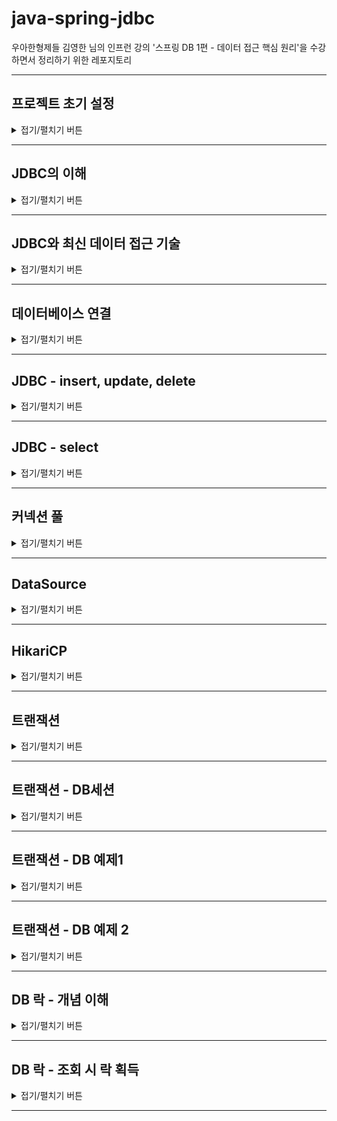 # java-spring-jdbc

우아한형제들 김영한 님의 인프런 강의 '스프링 DB 1편 - 데이터 접근 핵심 원리'을 수강하면서 정리하기 위한 레포지토리

---

## 프로젝트 초기 설정

<details>
<summary>접기/펼치기 버튼</summary>
<div markdown="1">

### start.spring.io
![START_SPRING_IO.png](img/START_SPRING_IO.png)
아래의 설정 후 Generate를 클릭 > 압축파일 받아짐 > 풀기 > 인텔리제이에서 해당 폴더의 build.gradle 선택해서 프로젝트 빌드
- Project : Gradle Project
- Language: java
- Spring Boot : 2.6.6 (뒤에 괄호가 붙지 않은 가장 최신 버전을 사용)
- Project Metadata
  - Group
  - Artifact, Name
  - Package name : 자동적으로 `Group.Name`으로 작성됨
  - Packaging : Jar
  - Java : 11

### Dependencies
- Lombok
- JDBC API
- H2 Database : Driver Manager

### build.gradle 설정
```groovy
//테스트에서 lombok 사용
testCompileOnly 'org.projectlombok:lombok'
testAnnotationProcessor 'org.projectlombok:lombok'
```
- Dependencies에 추가 (테스트 코드에서 Logger 사용 목적)
- 인텔리제이 우측 상단의 gradle > Reload All Gradle Projects

### H2 데이터베이스 설치
![ExternalLibraries.png](img/ExternalLibraries.png)
![SPRING_BOOT_DEPENDENCY_H2.png](img/SPRING_BOOT_DEPENDENCY_H2.png)

- [h2 홈페이지](https://www.h2database.com/html/main.html) > All Downloads > Archive Downloads
- 스프링부트에서 지원하는 버전을 확인하고 적절한 버전을 사용
  - 2022.04.12 기준으로 스프링부트에서 지원하는 버전은 1.4.200 [[링크](https://docs.spring.io/spring-boot/docs/current/reference/html/dependency-versions.html#appendix.dependency-versions)]
    - 확인방법 : [Spring 공식 페이지](https://spring.io/) - Projects - [Spring Boot](https://spring.io/projects/spring-boot) - Learn - 현재 버전의 [Reference Doc](https://docs.spring.io/spring-boot/docs/current/reference/html/) > [Dependency Versions](https://docs.spring.io/spring-boot/docs/current/reference/html/dependency-versions.html#appendix.dependency-versions)

### H2 데이터베이스 실행
![RUN_H2_IN_TERMINAL.jpg](img/RUN_H2_IN_TERMINAL.jpg)
![JDBC_URL_BEFORE_MVDB_CREATED.png](img/JDBC_URL_BEFORE_MVDB_CREATED.png)
![mvdb_created.jpg](img/mvdb_created.jpg)
![JDBC_URL_AFTER_MVDB_CREATED.png](img/JDBC_URL_AFTER_MVDB_CREATED.png)
- 압축을 풀고, `h2>bin` 폴더에 들어간다.
- h2 실행 쉘 스크립트를 실행한다.
  - windows : `.\h2.bat`을 입력하여 실행
  - mac/linux : `chmod 755 h2.sh` 입력하여 권한 부여 후,  `.\h2.sh`을 입력하여 실행
- 주소창의 경로를 `localhost:8082/...` 로 변경하여 접속
- JDBC URL에 `jdbc:h2/~/java-spring-jdbc` 입력하여 연결하면 로컬드라이브에서 `~/java-spring-jdbc.mv.db` 생성됨
  - 여기서 지정한 url로 최초 접속하면 로컬드라이브의 해당 경로의 파일을 생성하고 접근
  - 이후부터는 파일에 직접 접근
- 이후에는 DB 접속시 `jdbc:h2:tcp://localhost/~/java-spring-jdbc`를 통해 접근함.
  - 이후부터는 이 URL로 접근함.

### 테이블 생성
```sql
DROP TABLE member if exists cascade;

CREATE TABLE member (
  member_id varchar(10),
  money integer not null default 0,
  primary key (member_id)
);

insert into member(member_id, money) values('hi1', 10000);
insert into member(member_id, money) values('hi2', 20000);
```
![AFTER_CREATE_TABLE.png](img/AFTER_CREATE_TABLE.png)
- drop table ...
  - DROP TABLE 테이블명 : 테이블 제거
  - if exists : 해당 테이블이 없어도 오류를 내지 않고, 알림 메시지만 보duwna
  - CASCADE : 해당 테이블과 의존성 관계가 있는 모든 객체들도 함께 삭제한다. 물론, 삭제될 다른 객제와 관계된 또 다른 객체들도 함께 삭제
- 테이블 생성 DDL
- 원활한 테스트를 위해 사용자 2명 초기 추가

</div>
</details>

---

## JDBC의 이해

<details>
<summary>접기/펼치기 버튼</summary>
<div markdown="1">

### JDBC(Java Database Connectivity)

![JDBC.png](img/JDBC.png)

DBMS 종류에 관계 없이, Java에서 표준화된 사용방법으로 DBMS에 접속할 수 있도록 하는 Java API

### 기존?
- 어플리케이션 서버 측에서, 수동으로 DB측에 커넥션을 연결하고, SQL을 전달하고, 응답결과를 받아오는 로직을 전부 처리해야했음.
- DBMS마다 이 사용방식이 달랐음.

### JDBC 표준 인터페이스
java는 개발자들이 편리하게 데이터베이스에 접근할 수 있도록 표준 인터페이스를 정의함.
각각의 DB 벤더측에서 제공하는 Jdbc Driver는 다음 인터페이스들을 구현한다.
- `java.sql.Connection` : DBMS 연결
- `java.sql.Statement` : SQL을 담은 내용
- `java.sql.ResultSet` : SQL 요청 응답

### JDBC Driver (벤더별 JDBC 표준 API 구현체)
- JDBC 표준 인터페이스를 각각의 DB 벤더측에서 구현해서 라이브러리를 통해 제공함
- 애플리케이션 서버 측에서, 필요한 JDBC Driver를 라이브러리로 등록해둠

### DriveManager (JDBC Drive 관리)
라이브러리에 등록된 여러 DB 드라이버들을 관리하고, 커넥션을 요청하여 획득하는 기능을 제공
- 라이브러리에 등록된 JDBC 드라이버 목록을 자동으로 인식
- URL, 사용자명, 비밀번호 등 접속에 필요한 추가적인 정보
- URL 정보를 확인하여 DriveManager가 처리할 수 있는 요청인지 확인
  - 처리할 수 없으면 다음 드라이버로 순서가 넘어감.

### 동작 원리
- 어플리케이션 로직에서 DriveManager측에 `getConnection()`을 호출하여 커넥션을 요청함.
- 등록된 라이브러리 중 조건에 맞는 드라이버를 찾아 커넥션을 요청, DBMS에 커넥션을 연결
- SQL을 Statement에 담고, 전달
- ResultSet에 응답 데이터를 가져옴


### 의의
- DBMS측과의 커넥션 생성, 데이터 질의/응답 로직을 JDBC 인터페이스를 사용하여 편리하게 하기 위함
- 사용자는 JDBC 표준 인터페이스를 사용할 줄 알기만 하면 된다. 물론 각각의 SQL은 DB마다 사용법이 다른 부분이 있음.
  - ANSI SQL이라는 표준이 있지만, 일반적인 부분만 공통화 했기 때문에 한계가 존재

</div>
</details>

---

## JDBC와 최신 데이터 접근 기술

<details>
<summary>접기/펼치기 버튼</summary>
<div markdown="1">

1. JDBC 직접 사용
   - 애플리케이션 로직 - JDBC 인터페이스를 통해 SQL을 DB에 전달
   - 
2. SQL Mapper 사용
   - 애플리케이션 로직 - SQL을 SQL Mapper에 전달(다양한 편의 제공) - JDBC를 통해 SQL을 DB에 전달
   - 장점 : JDBC의 반복 코드 제거, SQL 응답 결과를 객체로 편리하게 변환
   - 단점 : 개발자가 SQL을 직접 작성해야함...

3. ORM 기술
   - 애플리케이션 로직 - 객체를 JPA에 전달(JPA 구현체) - JDBC를 통해 SQL을 DB에 전달
   - 객체를 RDBMS의 테이블과 매핑
   - 단점 : 사전에 학습해야할 것이 매우 많음. (OOP, RDBMS)

### 결론
- 어떤 기술을 택하든 내부적으로 JDBC를 사용
- JDBC를 직접 사용하지 않더라도 내부적으로 기본원리를 알아두어야 한다.

</div>
</details>

---

## 데이터베이스 연결

<details>
<summary>접기/펼치기 버튼</summary>
<div markdown="1">

### 커넥션 획득(DriverManager)
```java
Connection connection = DriverManager.getConnection(URL, USERNAME, PASSWORD);
```
- 등록된 라이브러리 중 조건에 맞는 드라이버를 찾아 커넥션을 요청, DBMS에 커넥션을 연결

### 커넥션(Connection)
- JDBC 표준 인터페이스 : `java.sql.Connection`
- 각 벤더별로 구현
  - 예) H2 데이터베이스 : org.h2.jdbc.JdbcConnection

</div>
</details>

---

## JDBC - insert, update, delete

<details>
<summary>접기/펼치기 버튼</summary>
<div markdown="1">

```java

    public Member save(Member member) throws SQLException {
        String sql = "INSERT INTO MEMBER (member_id, money)\n" +
                "values (?, ?)";

        Connection conn = null;
        PreparedStatement pstmt = null;

        try {
            conn = getConnection();
            pstmt = conn.prepareStatement(sql);
            pstmt.setString(1, member.getMemberId());
            pstmt.setInt(2, member.getMoney());
            pstmt.executeUpdate();
            return member;
        } catch (SQLException e) {
            log.error("db error : {}", e);
            throw e;
        } finally {
            close(conn, pstmt, null);
        }
    }
```

### SQL
- 데이터베이스에 전달할 SQL
  - Preparestatement로 넘길 때, 넘길 인자들은 `?`로 표현

### PrepareStatement
Statement의 하위 클래스. `?`를 통한 바인딩을 가능하게 한다. SQL Injection을 방지하기 위해서는 PrepareStatement를 써야함.
- `con.prepareStatement(sql)` : DB에 전달할 SQL 및 파라미터로 전달할 데이터들을 준비
  - `sql`
  - `pstmt.setString(1, member.getMemberId())` : 첫번째 `?`에 값 지정  
  - `pstmt.setInt(1, member.getMoney())` : 두번째 `?`에 값 지정.
- `pstmt.executeUpdate()` : statement를 통해 준비된 SQL을 커넥션을 통해 실제 DB에 전달하여 데이터를 조작
  - DB의 데이터를 조작하는 INSERT, DELETE, UPDATE문은 `executeUpdate()`를 호출
  - executeUpdate는 실제 반영된 DB row 수를 반환

### 리소스 정리
- ResultSet 반환 -> Statement 반환 -> Connection 반환

</div>
</details>

---

## JDBC - select

<details>
<summary>접기/펼치기 버튼</summary>
<div markdown="1">

```java
    public Member findById(String memberId) throws SQLException {
        String sql = "SELECT member_id, money\n" +
                "FROM member\n" +
                "WHERE member_id = ?";

        Connection conn = null;
        PreparedStatement pstmt = null;
        ResultSet rs = null;

        try {
            conn = getConnection();
            pstmt = conn.prepareStatement(sql);
            pstmt.setString(1, memberId);
            rs = pstmt.executeQuery();

            if (rs.next()) {
                return Member.builder()
                        .memberId(rs.getString("member_id"))
                        .money(rs.getInt("money"))
                        .build();
            } else {
                throw new NoSuchElementException(
                        String.format("Member Not Found : memberId= %s", memberId)
                );
            }
        } catch (SQLException e) {
            log.error("db error : {}", e);
            throw e;
        } finally {
            close(conn, pstmt, rs);
        }
    }
```
- DB에서 데이터를 조회하는 SELECT문의 결과는 `pstmt.executeQuerey()` 메서드를 통해 얻어온다.
  - 이 메서드의 반환 타입은 ResultSet이다.

### ResultSet 
![Result_Cursor.jpg](img/ResultSet_Cursor.jpg)
- `rs.next()` : ResultSet의 커서를 다음으로 이동시키고 결과를 가져온 뒤, 결과가 존재하면 true, false를 반환
    - ResultSet의 커서는 최초에 어떤 데이터도 가리키고 있지 않아서, 첫번째 결과부터 받아오려면 `rs.next()`로 커서를 옮겨야한다.
- 결과가 단건이면 if문으로 감싸 처리하고, 여러건이면 while문으로 처리한다.

</div>
</details>

---

## 커넥션 풀

<details>
<summary>접기/펼치기 버튼</summary>
<div markdown="1">

### 기존 : 커넥션을 매번 획득
- 매 요청마다 커넥션을 얻어옴
  - TCP/IP 커넥션 - DB 연결정보 전달 - DB내부 인증 및 DB 세션 생성 - 커넥션 생성 - 커넥션 반환
- 매번 커넥션을 새로 만들고 버리는 것은 과정도 복잡하고 시간비용이 발생함
  - 사용자 응답속도에 악영향을 주게됨. 사용자 입장에서는 안 좋은 경험.

### 커넥션 풀의 도입
- 애플리케이션을 로딩하는 시점에 필요한 만큼 커넥션을 미리 확보해서 풀에 보관
  - 보통은 10개정도 사용하고, 서비스 특징/서버 스펙/DB 서버 스펙에 따라 적절한 성능테스트를 거쳐 조절함.
- 애플리케이션 서버 측에서 커넥션 풀을 준비해두고, 요청이 올 때 가져다 쓰게 함
- 커넥션을 사용하고 나면, 커넥션을 종료시키지 않고 다시 커넥션 풀에 반환
- 보통 커넥션 풀은 직접 구현하지 않고 오픈소스 툴을 사용하는데 대표적인 커넥션 풀 오픈소스로는 `HikariCP`가 있음.
  - SpringBoot 2.0 부터는 기본 커넥션 풀로 hikariCP를 제공함

</div>
</details>

---

## DataSource

<details>
<summary>접기/펼치기 버튼</summary>
<div markdown="1">

### 커넥션을 얻어오는 다양한 방법
- DriveManager를 통해 커넥션을 얻어오기(매번 요청할 때마다 새로운 커넥션을 생성하여 반환)
- DBCP2 커넥션풀(풀에서 조회), HikariCP 커넥션풀(풀에서 조회), ...

### 커넥션을 얻어오는 방법을 추상화
- 커넥션을 얻어오는 방법을 DataSource 계층에서 추상화
  - DriveManager는 `DataSource`를 구현하지 않음. 대신 `DriveManagerDataSource`가 이를 구현하였다.
- 실제 애플리케이션 로직에서는 DataSource 인터페이스를 통해 `getConnection()`을 얻어옴
- 커넥션을 획득하는 역할을 담당하는 계층을 둠
- 이제 애플리케이션 계층에서는 DataSource를 인터페이스에만 의존하면 됨. 실제 구현체(커넥션을 얻어오는 방법)가 달라져도 애플리케이션 로직은 변경하지 않아도 된다.

### 설정과 사용의 분리
- DataSource 구현체에서 설정정보를 가지고 있음.
- 실제 커넥션을 얻어오는 애플리케이션 로직에서는 매번 설정 정보를 전달하지 않아도 됨. Repository 계층에서는 DataSource만 의존하고 설정정보를 몰라도 된다.
- 객체를 설정하는 부분과, 사용하는 부분을 좀 더 명확하게 분리할 수 있음.

</div>
</details>

---

## HikariCP

<details>
<summary>접기/펼치기 버튼</summary>
<div markdown="1">

```java
get Connection = HikariProxyConnection@1829217853 wrapping conn0: url=jdbc:h2:tcp://localhost/~/java-spring-jdbc user=SA, class=class com.zaxxer.hikari.pool.HikariProxyConnection
get Connection = HikariProxyConnection@1461474945 wrapping conn0: url=jdbc:h2:tcp://localhost/~/java-spring-jdbc user=SA, class=class com.zaxxer.hikari.pool.HikariProxyConnection
get Connection = HikariProxyConnection@1312963234 wrapping conn0: url=jdbc:h2:tcp://localhost/~/java-spring-jdbc user=SA, class=class com.zaxxer.hikari.pool.HikariProxyConnection
```

- DataSource의 구현체. 커넥션 풀에 커넥션을 채워둠.
- 싱글스레드를 통해, 커넥션풀에서 커넥션을 생성하는 작업은 실행 속도에 영향을 줄 수 있음.
- 별도의 스레드에서 커넥션을 생성하는 작업을 수행하도록 함.
- 커넥션을 가져올 때 별도로 래핑해서 가져와서 메모리 주소가 다르게 보이긴 하지만, 실제로는 같은 커넥션을 사용하는 것을 알 수 있다.
- 애플리케이션 로직에서 커넥션을 사용 후 다시 반환해서 재사용함을 알 수 있다.
  - 커넥션에 대해 close메서드 호출 시 실제 커넥션을 종료하지 않고 커넥션풀에 반환하도록 구현되어 있다.

</div>
</details>

---

## 트랜잭션

<details>
<summary>접기/펼치기 버튼</summary>
<div markdown="1">

### 트랜잭션이란?
- 하나의 작업을 수행하는데 필요한 데이터베이스의 연산들을 모아놓은 것. SQL의 모임.
- 논리적 작업의 단위
- 장애가 발생했을 때 데이터를 복구하는 작업의 단위

### 롤백과 커밋
- 커밋 : 모든 작업이 성공해서 데이터베이스에 정상 반영
- 롤백 : 트랜잭션 내의 연산 중 하나라도 실패했을 경우 이전 상태로 되돌리는 것

### 트랜잭션 ACID
1. Atomicity(원자성) : All or Nothing
   - 전부 성공할지 혹은 전부 실패할 지를 보증

2. Consistency(일관성)
   - 데이터 조작 전 후에 데이터베이스가 일관된 상태를 유지하는 것을 보증
   - 데이터베이스가 결정한 무결성 제약조건을 항상 만족해야함
   - 예) 거래시 구매자의 이체액, 판매자의 수익금은 일치해야함.

3. Isolation(격리성)
   - 동시에 실행되는 트랜잭션들이 서로에게 영향을 미치지 않도록 격리
   - 동시에 같은 데이터를 수정하지 못하도록해야함.
   - 하지만, 동시성 및 성능에 관련된 여러가지 이슈들 때문에 보통 트랜잭션 격리 수준을 선택적으로 사용한다.

4. Durability(지속성)
   - 트랜잭션이 성공적으로 완료된 후 데이터베이스에 반영한 수행 결과는 어떠한 경우에도 손실되지 않고 영구적이어야 함.
   - 시스템에 장애가 발생하더라도, 트랜잭션 작업 결과는 없어지지 않고 데이터베이스 로그 등을 통해 데이터베이스에 그대로 남아 있어야 함.
   - 언제든 데이터베이스 로그 등을 통해 성공된 트랜잭션 내용을 복구해야함.

### 트랜잭션 격리 수준 - Isolation Level
1. Read Uncommitted(커밋되지 않은 읽기)
   - 가장 느슨한 격리 수준
   - **더티 읽기**, 애매한 읽기, 팬텀 읽기 발생
     - 더티 읽기 : 트랜잭션이 커밋되기도 전에 다른 트랜잭션에서 읽을 수 있음. 확정전의 더럽혀진 데이터를 읽을 수 있음.
   - 가장 빠르지만 실무에서 잘 안 씀.

2. Read Committed(커밋된 읽기)
   - **애매한 읽기**, 팬텀읽기 발생
     - 애매한 읽기 : 어떤 트랜잭션이 이전에 읽어온 데이터를 다시 읽어들일 때, 이전에 가져온 데이터와 현재 가져온 데이터가 달라짐
   - 실무에서 제일 많이 사용되는 격리 수준

3. Repeatable Read(반복 가능한 읽기)
   - **팬텀 읽기** 발생
     - 팬텀 읽기 : 어떤 트랜잭션을 읽을 때 선택할 수 있는 데이터가 나타나거나 사라지는 현상

4. Serializable(직렬화 가능)
   - 가장 엄격한 격리수준

</div>
</details>

---

## 트랜잭션 - DB세션

<details>
<summary>접기/펼치기 버튼</summary>
<div markdown="1">

### 커넥션과 DB 세션
- 사용자가 WAS 또는 DB 접근 툴 등 클라이언트를 사용해서 데이터베이스 서버에 접속.
- 커넥션을 맺을 때 DB 서버는 내부에 세션을 만듬
- 이후 해당 커넥션을 통한 모든 요청은 데이터베이스 서버 내의 세션을 통해 실행됨
- `클라이언트 - 커넥션 - DB 서버 - DB세션` 

### DB 세션이 하는 일
- 트랜잭션 시작
- SQL 실행
- 트랜잭션 종료 : 트랜잭션 커밋/롤백
- 이후 또 다른 트랜잭션 시작 ...
- 커넥션을 닫거나, DBA가 강제로 세션을 종료하면 세션 종료

### 커넥션 풀과 DB 세션
- 커넥션 풀이 10개 커넥션을 생성하면 세션도 10개 생성

</div>
</details>

---

## 트랜잭션 - DB 예제1

<details>
<summary>접기/펼치기 버튼</summary>
<div markdown="1">

### 트랜잭션 사용법
- commit : 데이터의 변경을 DB에 반영
- rollback : 데이터의 변경을 DB에 반영하지 않음

### 격리수준 - Read Committed(커밋된 읽기) 기준
- 커밋 전
  - 변경 측의 세션에선, DB에 변경 데이터를 임시로 반영함
  - 다른 세션에서 DB를 조회하면 변경 전의 데이터를 조회함
- 커밋 후
  - 모든 세션에서 DB를 조회하면 변경 후의 데이터가 보임.

### 격리수준 - Read Uncommitted(커밋되지 않은 읽기)
- 변경 측의 세션에선, DB에 변경 데이터를 임시로 반영. 근데 다른 세션에서 이 순간 DB를 조회하면 임시 반영 데이터도 조회함
- 데이터 정합성에서 큰 문제가 발생함.
  - 세션1이 변경하고 있는 중간단계라면? 세션1이 다시 롤백해 버린다면? 변경 전의 데이터를 다른 세션에서 애플리케이션 로직에 사용한다면?
- 성능 상 손해를 보더라도, 커밋되지 않은 읽기는 실무에서 쓰지 않는게 좋다.

### 롤백
- 모든 데이터가 처음으로 복구된다.
- 수정, 삭제된 데이터도 RollBack 을 호출하면 트랜잭션을 시작하기 직전 상태로 돌아감

</div>
</details>

---

## 트랜잭션 - DB 예제 2
<details>
<summary>접기/펼치기 버튼</summary>
<div markdown="1">

### AutoCommit true : 자동 커밋
```sql
set autocommit true;
insert into member(member_id, money) values ('data1', 10000);
insert into member(member_id, money) values ('data2', 10000);
```
- 매 순간마다 모든 명령이 커밋됨.
### AutoCommit false : 수동커밋
```sql
set autocommit false;
insert into member(member_id, money) values ('data3', 10000);
insert into member(member_id, money) values ('data4', 10000);
commit; // 수동 커밋
```
- 수동커밋모드 설정 : 트랜잭션 시작
  - commit, rollback을 호출해야 트랜잭션이 종료됨
  - 일정 시간 이상 명시적으로 트랜잭션을 종료하지 않으면 자동으로 롤백
- 수동커밋모드, 자동커밋모드는 한번 설정하면 해당 세션에서는 계속 유지됨. (중간에 변경은 가능함)

</div>
</details>

---

## DB 락 - 개념 이해
<details>
<summary>접기/펼치기 버튼</summary>
<div markdown="1">

### 동시 수정과 락
- 세션1과 세션2가 동일한 데이터를 수정가능하다면 원자성이 깨진다.
- 세션이 트랜잭션을 시작하고 데이터를 수정하는 동안에는 커밋이나 롤백 전까지 다른 세션에서 해당 데이터를 수정할 수 없게 막아야 한다.

### 락의 원리
- 데이터의 조작(수정, 변경, 삭제) 시 락을 획득한다.
- 세션의 트랜잭션이 종료되면 락을 반납한다.
- 락을 반납되기 전에는 해당 리소스에 다른 세션은 접근할 수 없다. (락이 없음)

### 락의 원리 - 예시
1. 세션1의 트랜잭션 시작
2. 데이터 변경 시도시, 락을 획득
3. 세션1 - 수정 쿼리를 수행
4. 세션2의 트랜잭션 시작
5. 세션2는 같은 데이터 변경 시도, But 락을 획득하지 못 했으므로 대기
6. 세션1의 커밋 - 락 반납
   - 커밋으로 트랜잭션이 종료되면 락이 반납된다.
7. 대기하던 세션2에서 락 획득
   - TIMEOUT 시간  안에 락을 획득하지 못 하면 예외가 발생함.
     - `SET LOCK_TIMEOUT 60000;` : 타임아웃 시간을 60초로 설정
8. 세션2의 쿼리 수행
9. 세션2의 커밋 - 락 반납

</div>
</details>

---

## DB 락 - 조회 시 락 획득
<details>
<summary>접기/펼치기 버튼</summary>
<div markdown="1">

### 조회와 락
- SELECT문은 기본적으로 락을 획득하지 않음

### 조회 시점에 락이 필요한 경우
- 트랜잭션 종료시점까지 다른 곳에서 해당 데이터를 절대 변경하지 못 하도록 막고 싶을 때.
  - 예) 돈과 같은 복잡한 어떤 작업을 수행해야할 때 다른 곳에서 중간에 변경이 일어나면 치명적인 문제가 발생할 수 있다.

### 조회 식 락 얻기(~for 구문)
```sql
SELECT * FROM member WHERE member_id='memberA' for update;
```
- `SELECT ~ for update` : 조회를 하면서, 조회한 row의 락을 함께 획득
  - 락이 없으면 락을 획득할 때까지 대기해야함
- 해당 세션은 트랜잭션 종료할 때까지 해당 row에 대한 락을 보유

### 심화
- DB마다 트랜잭션, 락은 실제 동작 방식이 조금씩 다르기 때문에 해당 DB 메뉴얼을 확인해보고 의도한 대로 동작하는지 충분한 테스트를 거쳐야함
- 더 자세한 내용은 자바 표준 ORM JPA의 16.1 참고

</div>
</details>

---

